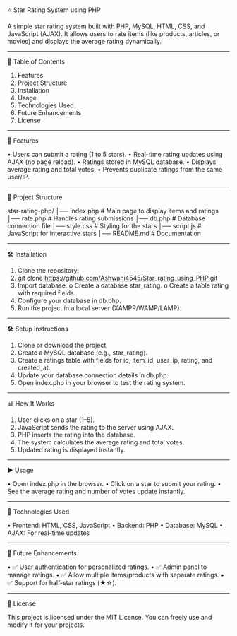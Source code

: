 ⭐ Star Rating System using PHP

A simple star rating system built with PHP, MySQL, HTML, CSS, and JavaScript (AJAX).
It allows users to rate items (like products, articles, or movies) and displays the average rating dynamically.

---

📑 Table of Contents

1. Features
2. Project Structure
3. Installation
4. Usage
5. Technologies Used
6. Future Enhancements
7. License

---

🚀 Features

• Users can submit a rating (1 to 5 stars).
• Real-time rating updates using AJAX (no page reload).
• Ratings stored in MySQL database.
• Displays average rating and total votes.
• Prevents duplicate ratings from the same user/IP.

---

📂 Project Structure

star-rating-php/
│── index.php # Main page to display items and ratings
│── rate.php # Handles rating submissions
│── db.php # Database connection file
│── style.css # Styling for the stars
│── script.js # JavaScript for interactive stars
│── README.md # Documentation

---

🛠 Installation

1. Clone the repository:
2. git clone https://github.com/Ashwani4545/Star_rating_using_PHP.git
3. Import database:
   o Create a database star_rating.
   o Create a table rating with required fields.
4. Configure your database in db.php.
5. Run the project in a local server (XAMPP/WAMP/LAMP).

---

🛠️ Setup Instructions

1. Clone or download the project.
2. Create a MySQL database (e.g., star_rating).
3. Create a ratings table with fields for id, item_id, user_ip, rating, and created_at.
4. Update your database connection details in db.php.
5. Open index.php in your browser to test the rating system.

---

📊 How It Works

1. User clicks on a star (1–5).
2. JavaScript sends the rating to the server using AJAX.
3. PHP inserts the rating into the database.
4. The system calculates the average rating and total votes.
5. Updated rating is displayed instantly.

---

▶ Usage

• Open index.php in the browser.
• Click on a star to submit your rating.
• See the average rating and number of votes update instantly.

---

🎨 Technologies Used

• Frontend: HTML, CSS, JavaScript
• Backend: PHP
• Database: MySQL
• AJAX: For real-time updates

---

🔮 Future Enhancements

• ✅ User authentication for personalized ratings.
• ✅ Admin panel to manage ratings.
• ✅ Allow multiple items/products with separate ratings.
• ✅ Support for half-star ratings (★☆).

---

📜 License

This project is licensed under the MIT License.
You can freely use and modify it for your projects.


